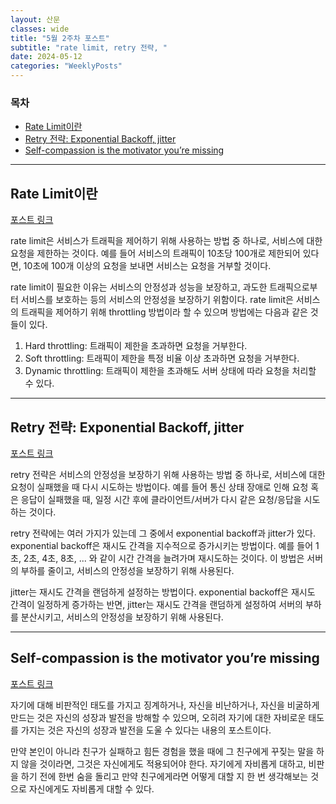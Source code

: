 ```yaml
---
layout: 산문
classes: wide
title: "5월 2주차 포스트"
subtitle: "rate limit, retry 전략, "
date: 2024-05-12
categories: "WeeklyPosts"
---
```


### 목차

- [Rate Limit이란](#rate-limit이란)
- [Retry 전략: Exponential Backoff, jitter](#retry-전략-exponential-backoff-jitter)
- [Self-compassion is the motivator you’re missing](#self-compassion-is-the-motivator-youre-missing)

---

## Rate Limit이란

[포스트 링크](https://etloveguitar.tistory.com/126)

rate limit은 서비스가 트래픽을 제어하기 위해 사용하는 방법 중 하나로, 서비스에 대한 요청을 제한하는 것이다.
 예를 들어 서비스의 트래픽이 10초당 100개로 제한되어 있다면, 10초에 100개 이상의 요청을 보내면 서비스는 요청을
 거부할 것이다.

rate limit이 필요한 이유는 서비스의 안정성과 성능을 보장하고, 과도한 트래픽으로부터 서비스를 보호하는 등의
 서비스의 안정성을 보장하기 위함이다. rate limit은 서비스의 트래픽을 제어하기 위해 throttling 방법이라 할 수
 있으며 방법에는 다음과 같은 것들이 있다.

 1. Hard throttling: 트래픽이 제한을 초과하면 요청을 거부한다.
 2. Soft throttling: 트래픽이 제한을 특정 비율 이상 초과하면 요청을 거부한다.
 3. Dynamic throttling: 트래픽이 제한을 초과해도 서버 상태에 따라 요청을 처리할 수 있다.

---

## Retry 전략: Exponential Backoff, jitter

[포스트 링크](https://jungseob86.tistory.com/12)

retry 전략은 서비스의 안정성을 보장하기 위해 사용하는 방법 중 하나로, 서비스에 대한 요청이 실패했을 때
 다시 시도하는 방법이다. 예를 들어 통신 상태 장애로 인해 요청 혹은 응답이 실패했을 때, 일정 시간 후에
 클라이언트/서버가 다시 같은 요청/응답을 시도하는 것이다.

retry 전략에는 여러 가지가 있는데 그 중에서 exponential backoff과 jitter가 있다. exponential backoff은
 재시도 간격을 지수적으로 증가시키는 방법이다. 예를 들어 1초, 2초, 4초, 8초, ... 와 같이 시간 간격을
 늘려가며 재시도하는 것이다. 이 방법은 서버의 부하를 줄이고, 서비스의 안정성을 보장하기 위해 사용된다.

jitter는 재시도 간격을 랜덤하게 설정하는 방법이다. exponential backoff은 재시도 간격이 일정하게 증가하는
 반면, jitter는 재시도 간격을 랜덤하게 설정하여 서버의 부하를 분산시키고, 서비스의 안정성을 보장하기 위해
 사용된다.

---

## Self-compassion is the motivator you’re missing

[포스트 링크](https://medium.com/behavior-design/studies-show-self-compassion-is-the-motivator-youre-missing-affbceaf5ee3)

자기에 대해 비판적인 태도를 가지고 징계하거나, 자신을 비난하거나, 자신을 비굴하게 만드는 것은 자신의 성장과
발전을 방해할 수 있으며, 오히려 자기에 대한 자비로운 태도를 가지는 것은 자신의 성장과 발전을 도울 수 있다는
내용의 포스트이다.

만약 본인이 아니라 친구가 실패하고 힘든 경험을 했을 때에 그 친구에게 꾸짖는 말을 하지 않을 것이라면, 그것은
자신에게도 적용되어야 한다. 자기에게 자비롭게 대하고, 비판을 하기 전에 한번 숨을 돌리고 만약 친구에게라면
어떻게 대할 지 한 번 생각해보는 것으로 자신에게도 자비롭게 대할 수 있다.
